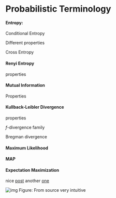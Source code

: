 # Probabilistic Terminology

####   Entropy:

Conditional Entropy

Different properties

Cross Entropy


#### Renyi Entropy

properties

#### Mutual Information

Properties

#### Kullback-Leibler Divergence

properties

*f*-divergence family

Bregman divergence

#### Maximum Likelihood

#### MAP

#### Expectation Maximization
nice [post](https://people.eecs.berkeley.edu/~pabbeel/cs287-fa13/slides/Likelihood_EM_HMM_Kalman.pdf) another [one](https://medium.com/@jonathan_hui/machine-learning-expectation-maximization-algorithm-em-2e954cb76959)


![img](https://miro.medium.com/max/1400/1*ljod05NDHzGGkoAcL0ZX5Q.jpeg)
Figure: From source very intuitive 

